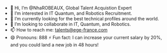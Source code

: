 - 👋 Hi, I’m @NhaROBEAUX, Global Talent Acquistion Expert
- 👀 I’m interested in IT Quantum, and Robotics Recruitment.
- 🌱 I’m currently looking for the best technical profiles around the world.
- 💞️ I’m looking to collaborate in IT, Quantum, and Robotics.
- 📫 How to reach me: talents@ege-france.com
- 😄 Pronouns: 888
⚡ Fun fact: I can increase your current salary by 20%, and you could land a new job in 48 hours!

<!---
NhaROBEAUX/NhaROBEAUX is a ✨ special ✨ repository because its `README.md` (this file) appears on your GitHub profile.
You can click the Preview link to take a look at your changes.
--->
